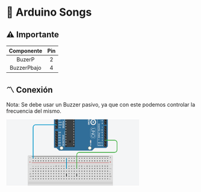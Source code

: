 # :musical_note: Arduino Songs

## :warning: Importante

| Componente | Pin       |
|:--------:  |:---------:|
|   BuzerP   |    2      |
| BuzzerPbajo|    4      |

## :part_alternation_mark: Conexión
Nota: Se debe usar un Buzzer pasivo, ya que con este podemos controlar la frecuencia del mismo.

<img src=".img/conexionBuzzerPasivo.png" alt="Conexión de Buzzer" width="70%">

